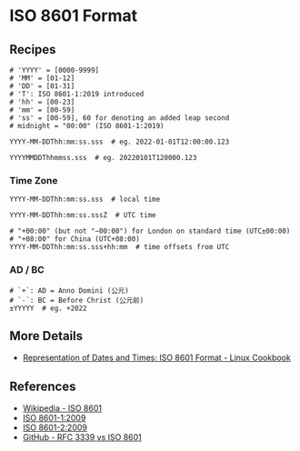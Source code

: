 # ISO 8601 Format

## Recipes

```plaintext
# 'YYYY' = [0000-9999]
# 'MM' = [01-12]
# 'DD' = [01-31]
# 'T': ISO 8601-1:2019 introduced
# 'hh' = [00-23]
# 'mm' = [00-59]
# 'ss' = [00-59], 60 for denoting an added leap second
# midnight = "00:00" (ISO 8601-1:2019)

YYYY-MM-DDThh:mm:ss.sss  # eg. 2022-01-01T12:00:00.123

YYYYMMDDThhmmss.sss  # eg. 20220101T120000.123
```

### Time Zone

```plaintext
YYYY-MM-DDThh:mm:ss.sss  # local time

YYYY-MM-DDThh:mm:ss.sssZ  # UTC time

# "+00:00" (but not "−00:00") for London on standard time (UTC±00:00)
# "+08:00" for China (UTC+08:00)
YYYY-MM-DDThh:mm:ss.sss+hh:mm  # time offsets from UTC
```

### AD / BC

```plaintext
# `+`: AD = Anno Domini (公元)
# `-`: BC = Before Christ (公元前)
±YYYYY  # eg. +2022
```

## More Details

- [Representation of Dates and Times: ISO 8601 Format - Linux Cookbook](https://leven-cn.github.io/linux-cookbook/cookbook/time/fmt_iso_8601)

## References

- [Wikipedia - ISO 8601](https://en.wikipedia.org/wiki/ISO_8601)
- [ISO 8601-1:2009](https://www.iso.org/obp/ui/#iso:std:iso:8601:-1:ed-1:v1:en)
- [ISO 8601-2:2009](https://www.iso.org/obp/ui/#iso:std:iso:8601:-2:ed-1:v1:en)
- [GitHub - RFC 3339 vs ISO 8601](https://ijmacd.github.io/rfc3339-iso8601/)

